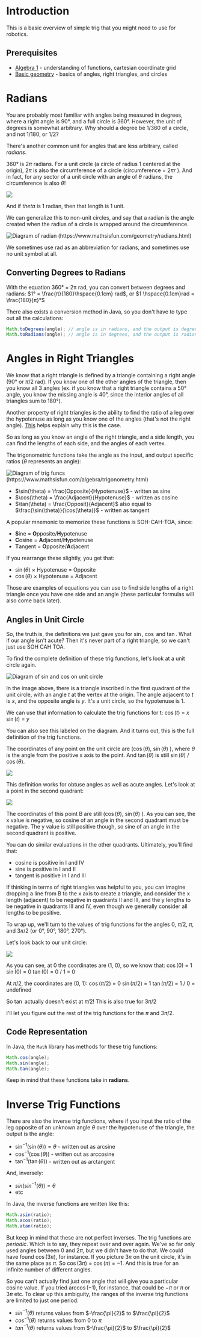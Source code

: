 # Introduction

This is a basic overview of simple trig that you might need to use for robotics.
## Prerequisites
- [Algebra 1](https://www.khanacademy.org/math/algebra) - understanding of functions, cartesian coordinate grid
- [Basic geometry](https://www.khanacademy.org/math/geometry) - basics of angles, right triangles, and circles
# Radians

You are probably most familiar with angles being measured in degrees, where a right angle is 90°, and a full circle is 360°. However, the unit of degrees is somewhat arbitrary. Why should a degree be 1/360 of a circle, and not 1/180, or 1/2?

There's another common unit for angles that are less arbitrary, called *radians*.

360° is $2\pi$ radians. For a unit circle (a circle of radius 1 centered at the origin), $2\pi$ is also the circumference of a circle (circumference = $2\pi r$ ). And in fact, for any sector of a unit circle with an angle of $\theta$ radians, the circumference is also $\theta$!

![](images/unit-circle.png)

And if $theta$ is 1 radian, then that length is 1 unit.

We can generalize this to non-unit circles, and say that a radian is the angle created when the radius of a circle is wrapped around the circumference.

![Diagram of radian (https://www.mathsisfun.com/geometry/radians.html)](https://www.mathsisfun.com/geometry/images/radian-circle.svg)

We sometimes use rad as an abbreviation for radians, and sometimes use no unit symbol at all.
## Converting Degrees to Radians

With the equation 360° = 2π rad, you can convert between degrees and radians:
$1° = \frac{π}{180}\hspace{0.1cm} rad$, or $1 \hspace{0.1cm}rad = \frac{180}{π}°$

There also exists a conversion method in Java, so you don't have to type out all the calculations:
```java
Math.toDegrees(angle); // angle is in radians, and the output is degrees
Math.toRadians(angle); // angle is in degrees, and the output is radians
```

# Angles in Right Triangles

We know that a right triangle is defined by a triangle containing a right angle (90° or $\pi$/2 rad). If you know one of the other angles of the triangle, then you know all 3 angles (ex. if you know that a right triangle contains a 50° angle, you know the missing angle is 40°, since the interior angles of all triangles sum to 180°).

Another property of right triangles is the ability to find the ratio of a leg over the hypotenuse as long as you know one of the angles (that's not the right angle). [This](https://services.math.duke.edu/~rann/labs106.2018pdfs/Lab1.A.Crash.Course.in.Trig.pdf) helps explain why this is the case.

So as long as you know an angle of the right triangle, and a side length, you can find the lengths of each side, and the angles of each vertex.

The trigonometric functions take the angle as the input, and output specific ratios ($θ$ represents an angle):

![Diagram of trig funcs (https://www.mathsisfun.com/algebra/trigonometry.html)](https://www.mathsisfun.com/algebra/images/adjacent-opposite-hypotenuse.svg)


- $\sin(\theta) = \frac{Opposite}{Hypotenuse}$ - written as sine
- $\cos(\theta) = \frac{Adjacent}{Hypotenuse}$ - written as cosine
- $\tan(\theta) = \frac{Opposit}{Adjacent}$ also equal to $\frac{\sin(\theta)}{\cos(\theta)}$ - written as tangent

A popular mnemonic to memorize these functions is SOH-CAH-TOA, since:
- **S**ine = **O**pposite/**H**ypotenuse
- **C**osine = **A**djacent/**H**ypotenuse
- **T**angent = **O**pposite/**A**djacent

If you rearrange these slightly, you get that:
- $\sin(\theta)$ $\times$ Hypotenuse = Opposite
- $\cos(\theta)$ $\times$ Hypotenuse = Adjacent

Those are examples of equations you can use to find side lengths of a right triangle once you have one side and an angle (these particular formulas will also come back later).
## Angles in Unit Circle

So, the truth is, the definitions we just gave you for $\sin$, $\cos$ and $\tan$. What if our angle isn't acute? Then it's never part of a right triangle, so we can't just use SOH CAH TOA.

To find the complete definition of these trig functions, let's look at a unit circle again. 

![Diagram of sin and cos on unit circle](https://s3-us-west-2.amazonaws.com/courses-images/wp-content/uploads/sites/3675/2018/09/27003528/CNX_Precalc_Figure_05_02_0022.jpg)

In the image above, there is a triangle inscribed in the first quadrant of the unit circle, with an  angle $t$ at the vertex at the origin. The angle adjacent to $t$ is $x$, and the opposite angle is $y$. It's a unit circle, so the hypotenuse is 1.

We can use that information to calculate the trig functions for t:
$\cos(t)$ = $x$
$\sin(t)$ = $y$

You can also see this labeled on the diagram. And it turns out, this is the full definition of the trig functions.

The coordinates of any point on the unit circle are ($\cos(\theta)$, $\sin(\theta)$ ), where $\theta$ is the angle from the positive x axis to the point. And $\tan(\theta)$ is still $\sin(\theta)$ / $\cos(\theta)$.

![](https://d20khd7ddkh5ls.cloudfront.net/trig2_2.png)

This definition works for obtuse angles as well as acute angles. Let's look at a point in the second quadrant:

![](https://iitutor.com/wp-content/uploads/2019/03/N1303-Angles-in-the-Second-Quadrant.png)

The coordinates of this point B are still ($\cos(\theta)$, $\sin(\theta)$ ). As you can see, the x value is negative, so cosine of an angle in the second quadrant must be negative. The y value is still positive though, so sine of an angle in the second quadrant is positive.

You can do similar evaluations in the other quadrants. Ultimately, you'll find that:
- cosine is positive in I and IV
- sine is positive in I and II
- tangent is positive in I and III

If thinking in terms of right triangles was helpful to you, you can imagine dropping a line from B to the x axis to create a triangle, and consider the x length (adjacent) to be negative in quadrants II and III, and the y lengths to be negative in quadrants III and IV, even though we generally consider all lengths to be positive. 

To wrap up, we'll turn to the values of trig functions for the angles 0, $\pi$/2, $\pi$, and $3 \pi$/2 (or 0°, 90°, 180°, 270°).

Let's look back to our unit circle:

![](https://images.slideplayer.com/30/9515203/slides/slide_2.jpg)


As you can see, at 0 the coordinates are (1, 0), so we know that:
$\cos(0)$ = $1$
$\sin(0)$ = $0$
$\tan(0)$ = $0$ / $1$ = $0$

At $\pi$/2, the coordinates are (0, 1):
$\cos(\pi / 2)$ = $0$
$\sin(\pi / 2)$ = $1$
$\tan(\pi / 2)$ = $1$ / $0$ = undefined

So $\tan$ actually doesn't exist at $\pi/2$! This is also true for $3\pi / 2$

I'll let you figure out the rest of the trig functions for the $\pi$ and $3\pi / 2$.

## Code Representation

In Java, the `Math` library has methods for these trig functions:

```java
Math.cos(angle);
Math.sin(angle);
Math.tan(angle);
```

Keep in mind that these functions take in **radians**.
# Inverse Trig Functions

There are also the inverse trig functions, where if you input the ratio of the leg opposite of an unknown angle $θ$ over the hypotenuse of the triangle, the output is the angle:

- $\sin^{-1}(\sin(\theta)) = \theta$ - written out as arcsine
- $\cos^{-1}(\cos(\theta))$ - written out as arccosine
- $\tan^{-1}(\tan(\theta))$ - written out as arctangent

And, inversely:

- $sin(sin^{-1}(\theta)) = \theta$
- etc

In Java, the inverse functions are written like this:
```java
Math.asin(ratio);
Math.acos(ratio);
Math.atan(ratio);
```

But keep in mind that these are not perfect inverses. The trig functions are *periodic*. Which is to say, they repeat over and over again. We've so far only used angles between 0 and 2$\pi$, but we didn't have to do that. We could have found $\cos(3\pi)$, for instance. If you picture $3\pi$ on the unit circle, it's in the same place as $\pi$. So $\cos(3\pi)$ = $\cos(\pi)$ = $-1$. And this is true for an infinite number of different angles.

So you can't actually find just one angle that will give you a particular cosine value. If you tried $\arccos(-1)$, for instance, that could be $-\pi$ or $\pi$ or $3\pi$ etc. To clear up this ambiguity, the ranges of the inverse trig functions are limited to just one period:

- $sin^{-1}(\theta)$ returns values from $-\frac{\pi}{2}$ to $\frac{\pi}{2}$
- $cos^{-1}(\theta)$ returns values from $0$ to $\pi$
- $tan^{-1}(\theta)$ returns values from $-\frac{\pi}{2}$ to $\frac{\pi}{2}$
